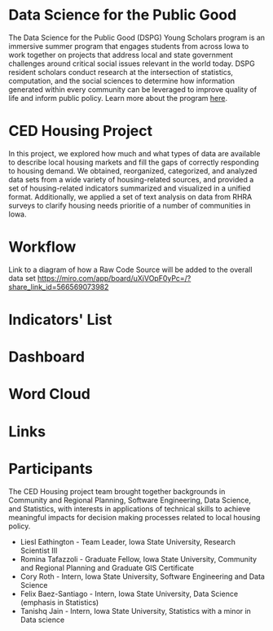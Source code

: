 # Data Science for the Public Good
The Data Science for the Public Good (DSPG) Young Scholars program is an immersive summer program that engages students from across Iowa to work together on projects that address local and state government challenges around critical social issues relevant in the world today. DSPG resident scholars conduct research at the intersection of statistics, computation, and the social sciences to determine how information generated within every community can be leveraged to improve quality of life and inform public policy. Learn more about the program [here](https://dspg.iastate.edu/).
# CED Housing Project
In this project, we explored how much and what types of data are available to describe local housing markets and fill the gaps of correctly responding to housing demand. We obtained, reorganized, categorized, and analyzed data sets from a wide variety of housing-related sources, and provided a set of housing-related indicators summarized and visualized in a unified format. Additionally, we applied a set of text analysis on data from RHRA surveys to clarify housing needs prioritie of a number of communities in Iowa.
# Workflow
Link to a diagram of how a Raw Code Source will be added to the overall data set <https://miro.com/app/board/uXjVOpF0yPc=/?share_link_id=566569073982>
# Indicators' List
# Dashboard
# Word Cloud
# Links
# Participants
The CED Housing project team brought together backgrounds in Community and Regional Planning, Software Engineering, Data Science, and Statistics, with interests in applications of technical skills to achieve meaningful impacts for decision making processes related to local housing policy.
* Liesl Eathington - Team Leader, Iowa State University, Research Scientist III
* Romina Tafazzoli - Graduate Fellow, Iowa State University, Community and Regional Planning and Graduate GIS Certificate
* Cory Roth - Intern, Iowa State University, Software Engineering and Data Science
* Felix Baez-Santiago - Intern, Iowa State University, Data Science (emphasis in Statistics)
* Tanishq Jain - Intern, Iowa State University, Statistics with a minor in Data science

